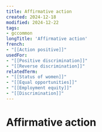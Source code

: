 ```yaml
---
title: Affirmative action
created: 2024-12-18
modified: 2024-12-22
tags:
- gccommon
longTitle: 'Affirmative action'
french:
- "[[Action positive]]"
usedFor:
- "[[Positive discrimination]]"
- "[[Reverse discrimination]]"
relatedTerm:
- "[[Status of women]]"
- "[[Equal opportunities]]"
- "[[Employment equity]]"
- "[[Discrimination]]"
---
```

# Affirmative action
